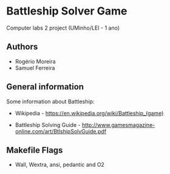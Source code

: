 Battleship Solver Game
===========

Computer labs 2 project (UMinho/LEI - 1 ano)

Authors
-----

* Rogério Moreira
* Samuel Ferreira

General information
----------------

Some information about Battleship:

* Wikipedia - https://en.wikipedia.org/wiki/Battleship_(game)

* Battleship Solving Guide - http://www.gamesmagazine-online.com/art/BtlshipSolvGuide.pdf

Makefile Flags
--------

* Wall, Wextra, ansi, pedantic and O2